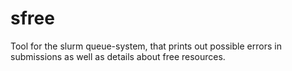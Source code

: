 # sfree
Tool for the slurm queue-system, that prints out possible errors in submissions as well as details about free resources.
